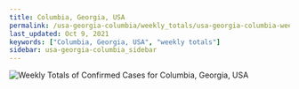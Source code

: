 ```yaml
---
title: Columbia, Georgia, USA
permalink: /usa-georgia-columbia/weekly_totals/usa-georgia-columbia-weekly_totals.html
last_updated: Oct 9, 2021
keywords: ["Columbia, Georgia, USA", "weekly totals"]
sidebar: usa-georgia-columbia_sidebar
---
```


![Weekly Totals of Confirmed Cases for Columbia, Georgia, USA](/covid_tracker/images/graphs/usa-georgia-columbia-weekly_totals_graph.png)
